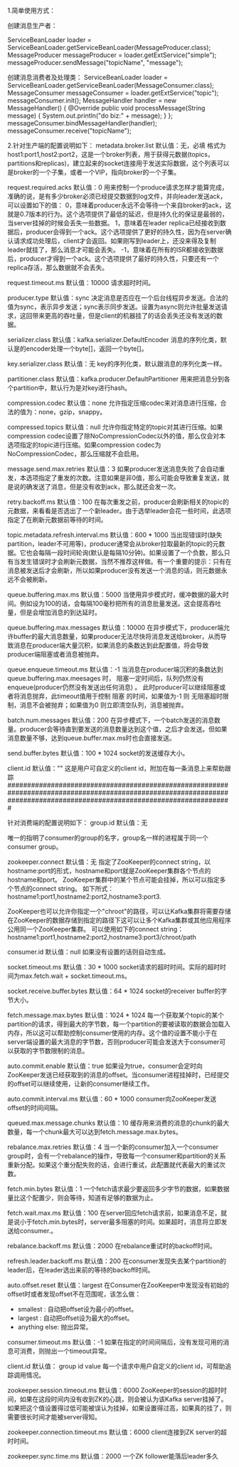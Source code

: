 1.简单使用方式：

创建消息生产者：

ServiceBeanLoader<MessageProducer> loader = ServiceBeanLoader.getServiceBeanLoader(MessageProducer.class);
MessageProducer<String> messageProducer = loader.getExtService("simple");
messageProducer.sendMessage("topicName", "message");

创建消息消费者及处理类：
ServiceBeanLoader<MessageConsumer> loader = ServiceBeanLoader.getServiceBeanLoader(MessageConsumer.class);
MessageConsumer messageConsumer = loader.getExtService("topic");
messageConsumer.init();
MessageHandler<String> handler = new MessageHandler<String>() {
    @Override
    public void processMessage(String message) {
        System.out.println("do biz:" + message);
    }
};
messageConsumer.bindMessageHandler(handler);
messageConsumer.receive("topicName");

2.针对生产端的配置说明如下：
metadata.broker.list 默认值：无，必填
格式为host1:port1,host2:port2，这是一个broker列表，用于获得元数据(topics，partitions和replicas)，建立起来的socket连接用于发送实际数据，这个列表可以是broker的一个子集，或者一个VIP，指向broker的一个子集。

request.required.acks 默认值：0
用来控制一个produce请求怎样才能算完成，准确的说，是有多少broker必须已经提交数据到log文件，并向leader发送ack，可以设置如下的值：
0，意味着producer永远不会等待一个来自broker的ack，这就是0.7版本的行为。这个选项提供了最低的延迟，但是持久化的保证是最弱的，当server挂掉的时候会丢失一些数据。
1，意味着在leader replica已经接收到数据后，producer会得到一个ack。这个选项提供了更好的持久性，因为在server确认请求成功处理后，client才会返回。如果刚写到leader上，还没来得及复制leader就挂了，那么消息才可能会丢失。
-1，意味着在所有的ISR都接收到数据后，producer才得到一个ack。这个选项提供了最好的持久性，只要还有一个replica存活，那么数据就不会丢失。

request.timeout.ms 默认值：10000
请求超时时间。

producer.type 默认值：sync
决定消息是否应在一个后台线程异步发送。合法的值为sync，表示异步发送；sync表示同步发送。设置为async则允许批量发送请求，这回带来更高的吞吐量，但是client的机器挂了的话会丢失还没有发送的数据。

serializer.class 默认值：kafka.serializer.DefaultEncoder
消息的序列化类，默认是的encoder处理一个byte[]，返回一个byte[]。

key.serializer.class 默认值：无
key的序列化类，默认跟消息的序列化类一样。

partitioner.class 默认值：kafka.producer.DefaultPartitioner
用来把消息分到各个partition中，默认行为是对key进行hash。

compression.codec 默认值：none
允许指定压缩codec来对消息进行压缩，合法的值为：none，gzip，snappy。

compressed.topics 默认值：null
允许你指定特定的topic对其进行压缩。如果compression codec设置了除NoCompressionCodec以外的值，那么仅会对本选项指定的topic进行压缩。如果compression codec为NoCompressionCodec，那么压缩就不会启用。

message.send.max.retries 默认值：3
如果producer发送消息失败了会自动重发，本选项指定了重发的次数。注意如果是非0值，那么可能会导致重复发送，就是说的确发送了消息，但是没有收到ack，那么就还会发一次。

retry.backoff.ms 默认值：100
在每次重发之前，producer会刷新相关的topic的元数据，来看看是否选出了一个新leader。由于选举leader会花一些时间，此选项指定了在刷新元数据前等待的时间。

topic.metadata.refresh.interval.ms 默认值：600 * 1000
当出现错误时(缺失partition，leader不可用等)，producer通常会从broker拉取最新的topic的元数据。它也会每隔一段时间轮询(默认是每隔10分钟)。如果设置了一个负数，那么只有当发生错误时才会刷新元数据，当然不推荐这样做。有一个重要的提示：只有在消息被发送后才会刷新，所以如果producer没有发送一个消息的话，则元数据永远不会被刷新。

queue.buffering.max.ms 默认值：5000
当使用异步模式时，缓冲数据的最大时间。例如设为100的话，会每隔100毫秒把所有的消息批量发送。这会提高吞吐量，但是会增加消息的到达延时。

queue.buffering.max.messages 默认值：10000
在异步模式下，producer端允许buffer的最大消息数量，如果producer无法尽快将消息发送给broker，从而导致消息在producer端大量沉积，如果消息的条数达到此配置值，将会导致producer端阻塞或者消息被抛弃。

queue.enqueue.timeout.ms 默认值：-1
当消息在producer端沉积的条数达到 queue.buffering.max.meesages 时， 阻塞一定时间后，队列仍然没有enqueue(producer仍然没有发送出任何消息) 。 此时producer可以继续阻塞或者将消息抛弃，此timeout值用于控制 阻塞 的时间，如果值为-1 则 无阻塞超时限制，消息不会被抛弃；如果值为0 则立即清空队列，消息被抛弃。

batch.num.messages 默认值：200
在异步模式下，一个batch发送的消息数量。producer会等待直到要发送的消息数量达到这个值，之后才会发送。但如果消息数量不够，达到queue.buffer.max.ms时也会直接发送。

send.buffer.bytes 默认值：100 * 1024
socket的发送缓存大小。

client.id 默认值：""
这是用户可自定义的client id，附加在每一条消息上来帮助跟踪
#########################################################################################################################################################################

针对消费端的配置说明如下：
group.id 默认值：无

唯一的指明了consumer的group的名字，group名一样的进程属于同一个consumer group。



zookeeper.connect 默认值：无
指定了ZooKeeper的connect string，以hostname:port的形式，hostname和port就是ZooKeeper集群各个节点的hostname和port。 ZooKeeper集群中的某个节点可能会挂掉，所以可以指定多个节点的connect string。
如下所式：
hostname1:port1,hostname2:port2,hostname3:port3.



ZooKeeper也可以允许你指定一个"chroot"的路径，可以让Kafka集群将需要存储在ZooKeeper的数据存储到指定的路径下这可以让多个Kafka集群或其他应用程序公用同一个ZooKeeper集群。
可以使用如下的connect string：
hostname1:port1,hostname2:port2,hostname3:port3/chroot/path


consumer.id 默认值：null
如果没有设置的话则自动生成。


socket.timeout.ms 默认值：30 * 1000
socket请求的超时时间。实际的超时时间为max.fetch.wait + socket.timeout.ms。



socket.receive.buffer.bytes 默认值：64 * 1024
socket的receiver buffer的字节大小。



fetch.message.max.bytes 默认值：1024 * 1024
每一个获取某个topic的某个partition的请求，得到最大的字节数，每一个partition的要被读取的数据会加载入内存，所以这可以帮助控制consumer使用的内存。这个值的设置不能小于在server端设置的最大消息的字节数，否则producer可能会发送大于consumer可以获取的字节数限制的消息。



auto.commit.enable 默认值：true
如果设为true，consumer会定时向ZooKeeper发送已经获取到的消息的offset。当consumer进程挂掉时，已经提交的offset可以继续使用，让新的consumer继续工作。



auto.commit.interval.ms 默认值：60 * 1000
consumer向ZooKeeper发送offset的时间间隔。



queued.max.message.chunks 默认值：10
缓存用来消费的消息的chunk的最大数量，每一个chunk最大可以达到fetch.message.max.bytes。



rebalance.max.retries 默认值：4
当一个新的consumer加入一个consumer group时，会有一个rebalance的操作，导致每一个consumer和partition的关系重新分配。如果这个重分配失败的话，会进行重试，此配置就代表最大的重试次数。



fetch.min.bytes 默认值：1
一个fetch请求最少要返回多少字节的数据，如果数据量比这个配置少，则会等待，知道有足够的数据为止。



fetch.wait.max.ms 默认值：100
在server回应fetch请求前，如果消息不足，就是说小于fetch.min.bytes时，server最多阻塞的时间。如果超时，消息将立即发送给consumer.。



rebalance.backoff.ms 默认值：2000
在rebalance重试时的backoff时间。



refresh.leader.backoff.ms 默认值：200
在consumer发现失去某个partition的leader后，在leader选出来前的等待的backoff时间。



auto.offset.reset 默认值：largest
在Consumer在ZooKeeper中发现没有初始的offset时或者发现offset不在范围呢，该怎么做：
* smallest : 自动把offset设为最小的offset。
* largest : 自动把offset设为最大的offset。
* anything else: 抛出异常。



consumer.timeout.ms 默认值：-1
如果在指定的时间间隔后，没有发现可用的消息可消费，则抛出一个timeout异常。



client.id 默认值： group id value
每一个请求中用户自定义的client id，可帮助追踪调用情况。



zookeeper.session.timeout.ms 默认值：6000
ZooKeeper的session的超时时间，如果在这段时间内没有收到ZK的心跳，则会被认为该Kafka server挂掉了。如果把这个值设置得过低可能被误认为挂掉，如果设置得过高，如果真的挂了，则需要很长时间才能被server得知。



zookeeper.connection.timeout.ms 默认值：6000
client连接到ZK server的超时时间。

zookeeper.sync.time.ms 默认值：2000
一个ZK follower能落后leader多久